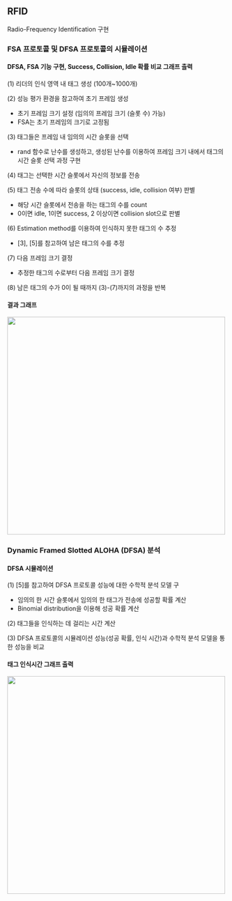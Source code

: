 ## RFID
Radio-Frequency Identification 구현 

### FSA 프로토콜 및 DFSA 프로토콜의 시뮬레이션

#### DFSA, FSA 기능 구현, Success, Collision, Idle 확률 비교 그래프 출력

(1) 리더의 인식 영역 내 태그 생성 (100개~1000개)

(2) 성능 평가 환경을 참고하여 초기 프레임 생성
- 초기 프레임 크기 설정 (임의의 프레임 크기 (슬롯 수) 가능)
- FSA는 초기 프레임의 크기로 고정됨

(3) 태그들은 프레임 내 임의의 시간 슬롯을 선택
- rand 함수로 난수를 생성하고, 생성된 난수를 이용하여 프레임 크기 내에서 태그의 시간 슬롯 선택 과정 구현

(4) 태그는 선택한 시간 슬롯에서 자신의 정보를 전송

(5) 태그 전송 수에 따라 슬롯의 상태 (success, idle, collision 여부) 판별
- 해당 시간 슬롯에서 전송을 하는 태그의 수를 count
- 0이면 idle, 1이면 success, 2 이상이면 collision slot으로 판별

(6) Estimation method를 이용하여 인식하지 못한 태그의 수 추정
- [3], [5]를 참고하여 남은 태그의 수를 추정

(7) 다음 프레임 크기 결정
- 추정한 태그의 수로부터 다음 프레임 크기 결정

(8) 남은 태그의 수가 0이 될 때까지 (3)-(7)까지의 과정을 반복 

#### 결과 그래프
<img src="https://user-images.githubusercontent.com/58179712/124858571-4ac91c00-dfe9-11eb-9747-44cae3b92784.png"  width="500">

### Dynamic Framed Slotted ALOHA (DFSA) 분석

#### DFSA 시뮬레이션

(1) [5]를 참고하여 DFSA 프로토콜 성능에 대한 수학적 분석 모델 구
- 임의의 한 시간 슬롯에서 임의의 한 태그가 전송에 성공할 확률 계산
- Binomial distribution을 이용해 성공 확률 계산

(2) 태그들을 인식하는 데 걸리는 시간 계산

(3) DFSA 프로토콜의 시뮬레이션 성능(성공 확률, 인식 시간)과 수학적 분석 모델을 통한 성능을 비교

#### 태그 인식시간 그래프 출력
<img src="https://user-images.githubusercontent.com/58179712/124858273-b363c900-dfe8-11eb-9daf-bd98942cfd13.png"  width="500">
